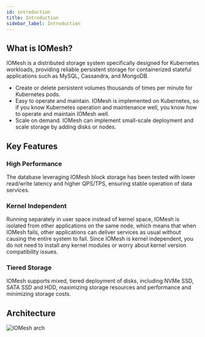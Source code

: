 ```yaml
---
id: introduction
title: Introduction 
sidebar_label: Introduction
---
```


## What is IOMesh?

IOMesh is a distributed storage system specifically designed for Kubernetes workloads, providing reliable persistent storage for containerized stateful applications such as MySQL, Cassandra, and MongoDB. 

- Create or delete persistent volumes thousands of times per minute for Kubernetes pods. 
- Easy to operate and maintain. IOMesh is implemented on Kubernetes, so if you know Kubernetes operation and maintenance well, you know how to operate and maintain IOMesh well.
- Scale on demand. IOMesh can implement small-scale deployment and scale storage by adding disks or nodes.

## Key Features

### High Performance 

The database leveraging IOMesh block storage has been tested with lower read/write latency and higher QPS/TPS, ensuring stable operation of data services.

### Kernel Independent 
   
Running separately in user space instead of kernel space, IOMesh is isolated from other applications on the same node, which means that when IOMesh fails, other applications can deliver services as usual without causing the entire system to fail. Since IOMesh is kernel independent, you do not need to install any kernel modules or worry about kernel version compatibility issues.
   
### Tiered Storage

IOMesh supports mixed, tiered deployment of disks, including NVMe SSD, SATA SSD and HDD, maximizing storage resources and performance and minimizing storage costs.

## Architecture

![IOMesh arch](https://user-images.githubusercontent.com/78140947/122766241-e2352c00-d2d3-11eb-9630-bb5b428c3178.png)
